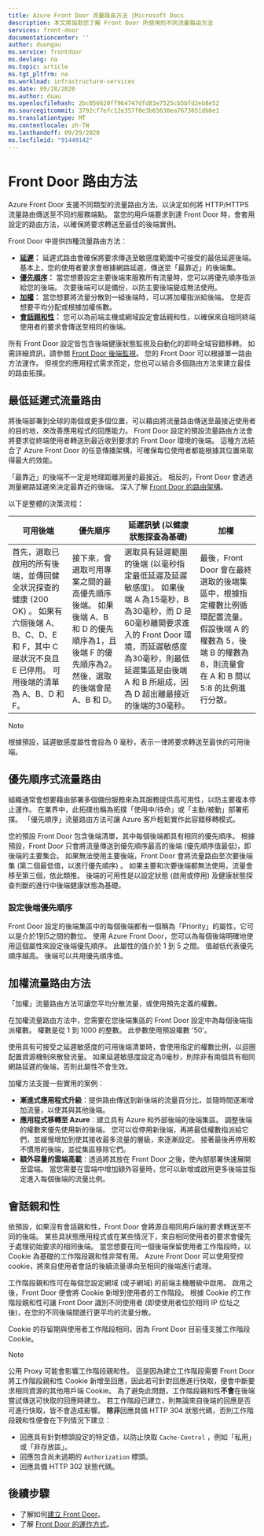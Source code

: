 ```yaml
---
title: Azure Front Door 流量路由方法 |Microsoft Docs
description: 本文將協助您了解 Front Door 所使用的不同流量路由方法
services: front-door
documentationcenter: ''
author: duongau
ms.service: frontdoor
ms.devlang: na
ms.topic: article
ms.tgt_pltfrm: na
ms.workload: infrastructure-services
ms.date: 09/28/2020
ms.author: duau
ms.openlocfilehash: 2bc056620ff964747dfd83e7525cb5bfd2eb8e52
ms.sourcegitcommit: 3792cf7efc12e357f0e3b65638ea7673651db6e1
ms.translationtype: MT
ms.contentlocale: zh-TW
ms.lasthandoff: 09/29/2020
ms.locfileid: "91449142"
---
```

# <a name="front-door-routing-methods"></a>Front Door 路由方法

Azure Front Door 支援不同類型的流量路由方法，以決定如何將 HTTP/HTTPS 流量路由傳送至不同的服務端點。 當您的用戶端要求到達 Front Door 時，會套用設定的路由方法，以確保將要求轉送至最佳的後端實例。 

Front Door 中提供四種流量路由方法：

* **[延遲](#latency)：** 延遲式路由會確保將要求傳送至敏感度範圍中可接受的最低延遲後端。 基本上，您的使用者要求會根據網路延遲，傳送至「最靠近」的後端集。
* **[優先順序](#priority)：** 當您想要設定主要後端來服務所有流量時，您可以將優先順序指派給您的後端。 次要後端可以是備份，以防主要後端變成無法使用。
* **[加權](#weighted)：** 當您想要將流量分散到一組後端時，可以將加權指派給後端。 您是否想要平均分配或根據加權係數。
* **[會話親和性](#affinity)：** 您可以為前端主機或網域設定會話親和性，以確保來自相同終端使用者的要求會傳送至相同的後端。

所有 Front Door 設定皆包含後端健康狀態監視及自動化的即時全域容錯移轉。 如需詳細資訊，請參閱 [Front Door 後端監視](front-door-health-probes.md)。 您的 Front Door 可以根據單一路由方法運作。 但視您的應用程式需求而定，您也可以結合多個路由方法來建立最佳的路由拓撲。

## <a name="lowest-latencies-based-traffic-routing"></a><a name = "latency"></a>最低延遲式流量路由

將後端部署到全球的兩個或更多個位置，可以藉由將流量路由傳送至最接近使用者的目的地，來改善應用程式的回應能力。 Front Door 設定的預設流量路由方法會將要求從終端使用者轉送到最近收到要求的 Front Door 環境的後端。 這種方法結合了 Azure Front Door 的任意傳播架構，可確保每位使用者都能根據其位置來取得最大的效能。

「最靠近」的後端不一定是地理距離測量的最接近。 相反的，Front Door 會透過測量網路延遲來決定最靠近的後端。 深入了解 [Front Door 的路由架構](front-door-routing-architecture.md)。 

以下是整體的決策流程：

| 可用後端 | 優先順序 | 延遲訊號 (以健康狀態探查為基礎) | 加權 |
|-------------| ----------- | ----------- | ----------- |
| 首先，選取已啟用的所有後端，並傳回健全狀況探查的健康 (200 OK) 。 如果有六個後端 A、B、C、D、E 和 F，其中 C 是狀況不良且 E 已停用。 可用後端的清單為 A、B、D 和 F。  | 接下來，會選取可用專案之間的最高優先順序後端。 如果後端 A、B 和 D 的優先順序為1，且後端 F 的優先順序為2。 然後，選取的後端會是 A、B 和 D。| 選取具有延遲範圍的後端 (以毫秒指定最低延遲及延遲敏感度)。 如果後端 A 為15毫秒，B 為30毫秒，而 D 是60毫秒離開要求進入的 Front Door 環境，而延遲敏感度為30毫秒，則最低延遲集區是由後端 A 和 B 所組成，因為 D 超出離最接近的後端的30毫秒。 | 最後，Front Door 會在最終選取的後端集區中，根據指定權數比例循環配置流量。 假設後端 A 的權數為 5，後端 B 的權數為 8，則流量會在 A 和 B 間以 5:8 的比例進行分散。 |

>[!NOTE]
> 根據預設，延遲敏感度屬性會設為 0 毫秒，表示一律將要求轉送至最快的可用後端。

## <a name="priority-based-traffic-routing"></a><a name = "priority"></a>優先順序式流量路由

組織通常會想要藉由部署多個備份服務來為其服務提供高可用性，以防主要複本停止運作。 在業界中，此拓撲也稱為拓撲「使用中/待命」或「主動/被動」部署拓撲。 「優先順序」流量路由方法可讓 Azure 客戶輕鬆實作此容錯移轉模式。

您的預設 Front Door 包含後端清單，其中每個後端都具有相同的優先順序。 根據預設，Front Door 只會將流量傳送到優先順序最高的後端 (優先順序值最低)，即後端的主要集合。 如果無法使用主要後端，Front Door 會將流量路由至次要後端集 (第二個最低值，以進行優先順序) 。 如果主要和次要後端都無法使用，流量會移至第三個，依此類推。 後端的可用性是以設定狀態 (啟用或停用) 及健康狀態探查判斷的進行中後端健康狀態為基礎。

### <a name="configuring-priority-for-backends"></a>設定後端優先順序

Front Door 設定的後端集區中的每個後端都有一個稱為「Priority」的屬性，它可以是介於1到5之間的數位。 使用 Azure Front Door，您可以為每個後端明確地使用這個屬性來設定後端優先順序。 此屬性的值介於 1 到 5 之間。 值越低代表優先順序越高。 後端可以共用優先順序值。

## <a name="weighted-traffic-routing-method"></a><a name = "weighted"></a>加權流量路由方法
「加權」流量路由方法可讓您平均分散流量，或使用預先定義的權數。

在加權流量路由方法中，您需要在您後端集區的 Front Door 設定中為每個後端指派權數。 權數是從 1 到 1000 的整數。 此參數使用預設權數 '50'。

使用具有可接受之延遲敏感度的可用後端清單時，會使用指定的權數比例，以迴圈配置資源機制來散發流量。 如果延遲敏感度設定為0毫秒，則除非有兩個具有相同網路延遲的後端，否則此屬性不會生效。 

加權方法支援一些實用的案例︰

* **漸進式應用程式升級**：提供路由傳送到新後端的流量百分比，並隨時間逐漸增加流量，以使其與其他後端。
* **應用程式移轉至 Azure**︰建立具有 Azure 和外部後端的後端集區。 調整後端的權數來優先使用新的後端。 您可以從停用新後端，再將最低權數指派給它們，並緩慢增加到使其接收最多流量的層級，來逐漸設定。 接著最後再停用較不慣用的後端，並從集區移除它們。  
* **額外容量的雲端高載**：透過將其放在 Front Door 之後，使內部部署快速展開至雲端。 當您需要在雲端中增加額外容量時，您可以新增或啟用更多後端並指定進入每個後端的流量比例。

## <a name="session-affinity"></a><a name = "affinity"></a>會話親和性
依預設，如果沒有會話親和性，Front Door 會將源自相同用戶端的要求轉送至不同的後端。 某些具狀態應用程式或在某些情況下，來自相同使用者的要求會優先于處理初始要求的相同後端。 當您想要在同一個後端保留使用者工作階段時，以 Cookie 為基礎的工作階段親和性非常有用。 Azure Front Door 可以使用受控 cookie，將來自使用者會話的後續流量導向至相同的後端進行處理。

工作階段親和性可在每個您設定網域 (或子網域) 的前端主機層級中啟用。 啟用之後，Front Door 便會將 Cookie 新增到使用者的工作階段。 根據 Cookie 的工作階段親和性可讓 Front Door 識別不同使用者 (即使使用者位於相同 IP 位址之後)，在您的不同後端間進行更平均的流量分散。

Cookie 的存留期與使用者工作階段相同，因為 Front Door 目前僅支援工作階段 Cookie。 

> [!NOTE]
> 公用 Proxy 可能會影響工作階段親和性。 這是因為建立工作階段需要 Front Door 將工作階段親和性 Cookie 新增至回應，因此若可針對回應進行快取，便會中斷要求相同資源的其他用戶端 Cookie。 為了避免此問題，工作階段親和性**不會**在後端嘗試傳送可快取的回應時建立。 若工作階段已建立，則無論來自後端的回應是否可進行快取，皆不會造成影響。
> **除非**回應具備 HTTP 304 狀態代碼，否則工作階段親和性便會在下列情況下建立：
> - 回應具有針對標頭設定的特定值，以防止快取 ```Cache-Control``` ，例如「私用」或「非存放區」。
> - 回應包含尚未過期的 ```Authorization``` 標頭。
> - 回應具備 HTTP 302 狀態代碼。

## <a name="next-steps"></a>後續步驟

- 了解如何[建立 Front Door](quickstart-create-front-door.md)。
- 了解 [Front Door 的運作方式](front-door-routing-architecture.md)。
